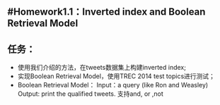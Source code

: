#Homework1.1：Inverted index and Boolean Retrieval Model
---
## 任务：
- 使用我们介绍的方法，在tweets数据集上构建inverted index; 
- 实现Boolean Retrieval Model，使用TREC 2014 test topics进行测试； 
- Boolean Retrieval Model： 
    Input：a query (like Ron and Weasley) 
    Output: print the qualified tweets. 
    支持and, or ,not 
